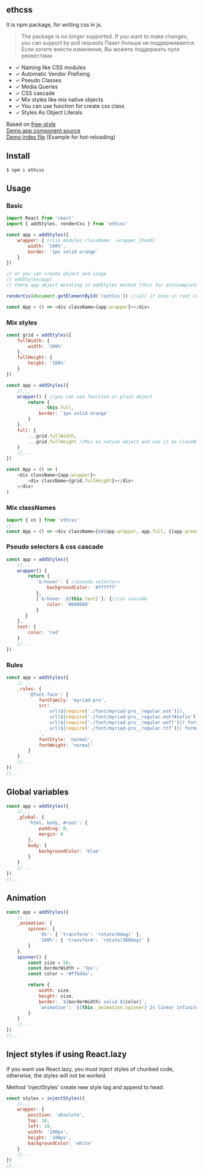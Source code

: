 ## ethcss

It is npm package, for writing css in js.

> The package is no longer supported. If you want to make changes, you can support by pull requests
> Пакет больше не поддерживается. Если хотите внести изменения, Вы можете поддержать пулл реквестами

* ✓ Naming like CSS modules
* ✓ Automatic Vendor Prefixing
* ✓ Pseudo Classes
* ✓ Media Queries
* ✓ CSS cascade
* ✓ Mix styles like mix native objects
* ✓ You can use function for create css class
* ✓ Styles As Object Literals

Based on [free-style](https://github.com/blakeembrey/free-style)
<br />[Demo app component source](https://github.com/ethorz/ethcss/blob/master/src/examples/simple/app.js)
<br />[Demo index file](https://github.com/ethorz/ethcss/blob/master/src/examples/simple/index.js) (Example for hot-reloading)

## Install

```
$ npm i ethcss
```

## Usage

### Basic
```javascript
import React from 'react'
import { addStyles, renderCss } from 'ethcss'

const app = addStyles({
    wrapper: { //css modules className: .wrapper_{hash}
        width: '100%',
        border: `1px solid orange`
    }
})

// or you can create object and usage
// addStyles(app)
// there app object mutating in addStyles method (this for autocomplete/tips in webstorm)

renderCss(document.getElementById('rootCss')) //call it once in root component

const App = () => <div className={app.wrapper}></div>
```

### Mix styles
```javascript
const grid = addStyles({
    fullWidth: {
        width: '100%'
    },
    fullHeight: {
        height: '100%'
    }
})

const app = addStyles({
    //...
    wrapper() { //you can use function or plain object
        return {
            ...this.full,
            border: `1px solid orange`
        }
    },
    full: {
        ...grid.fullWidth,
        ...grid.fullHeight //Mix as native object and use it as className
    }
    //...
})

const App = () => (
    <div className={app.wrapper}>
        <div className={grid.fullHeight}></div>
    </div>
)
```

### Mix classNames
```javascript
import { cn } from 'ethcss'
//...
const App = () => <div className={cn(app.wrapper, app.full, {[app.greenBack]: this.state.isGreen})}>
```

### Pseudo selectors & css cascade
```javascript
const app = addStyles({
    //...
    wrapper() {
        return {
           '&:hover': { //pseudo selectors
               backgroundColor: '#ffffff'
           },
           [`&:hover .${this.text}`]: {//css cascade
               color: '#000000'
           }
       }
    },
    text: {
        color: 'red'
    }
    //...
})
```

### Rules
```javascript
const app = addStyles({
    //...
    _rules: {
        '@font-face': {
            fontFamily: 'myriad-pro',
            src: `
                url(${require('./font/myriad-pro__regular.eot')}),
                url(${require('./font/myriad-pro__regular.eot?#iefix')}) format('embedded-opentype'),
                url(${require('./font/myriad-pro__regular.woff')}) format('woff'),
                url(${require('./font/myriad-pro__regular.ttf')}) format('truetype')
            `,
            fontStyle: 'normal',
            fontWeight: 'normal'
        }
    }
    //...
})
//...
```

## Global variables
```javascript
const app = addStyles({
    //...
    _global: {
        'html, body, #root': {
            padding: 0,
            margin: 0
        },
        body: {
            backgroundColor: 'blue'
        }
    }
    //...
})
//...
```

## Animation
```javascript
const app = addStyles({
    //...
    _animation: {
        spinner: {
            '0%': { 'transform': 'rotate(0deg)' },
            '100%': { 'transform': 'rotate(360deg)' }   
        }
    },
    spinner() {
        const size = 56;
        const borderWidth = '7px';
        const color = '#ff6d4a';

        return {
            width: size,
            height: size,
            border: `${borderWidth} solid ${color}`,
            'animation': `${this._animation.spinner} 2s linear infinite`
        }
    }
    //...
})
//...
```

## Inject styles if using React.lazy

If you want use React.lazy, you must inject styles of chunked code, otherwise, the styles will not be worked.

Method 'injectStyles' create new style tag and append to head.

```javascript
const styles = injectStyles({
    //...
    wrapper: {
        position: 'absolute',
        top: 10,
        left: 10,
        width: '100px',
        height: '100px',
        backgroundColor: 'white'
    }
    //...
})
//...
```
